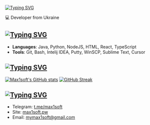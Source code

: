 
[![Typing SVG](https://readme-typing-svg.demolab.com?font=Orbitron&pause=1000&color=F7F7F7&random=false&width=435&lines=%F0%9F%91%8B+Hello+there!+I'm+Max1soft)](https://max1soft.pw)

💻 Developer from Ukraine

[![Typing SVG](https://readme-typing-svg.demolab.com?font=Orbitron&pause=1000&color=411FF7&random=false&width=435&lines=%F0%9F%8D%B3+Skills+and+Technologies)](https://max1soft.pw)
--------------------------

*   **Languages**: Java, Python, NodeJS, HTML, React, TypeScript
*   **Tools**: Git, Bash, Intelij IDEA, Putty, WinSCP, Sublime Text, Cursor

[![Typing SVG](https://readme-typing-svg.demolab.com?font=Orbitron&pause=1000&color=F70000&random=false&width=435&lines=%F0%9F%93%88+GitHub+Stats)](https://max1soft.pw)
---------------

[![Max1soft's GitHub stats](https://github-readme-stats.vercel.app/api?username=SoMax1soft&show_icons=true&theme=jolly)](https://max1soft.pw)
[![GitHub Streak](https://streak-stats.demolab.com?user=somax1soft&theme=catppuccin-macchiato)](https://max1soft.pw)

[![Typing SVG](https://readme-typing-svg.demolab.com?font=Orbitron&pause=1000&color=3115F7&random=false&width=435&lines=%F0%9F%93%AB+Get+in+Touch)](https://max1soft.pw)
---------------

*   Telegram: [t.me/max1soft](https://t.me/max1soft)
*   Site: [max1soft.pw](https://Max1soft.pw)
*   Email: [mymax1soft@gmail.com](mailto:mymax1soft@gmail.com)
